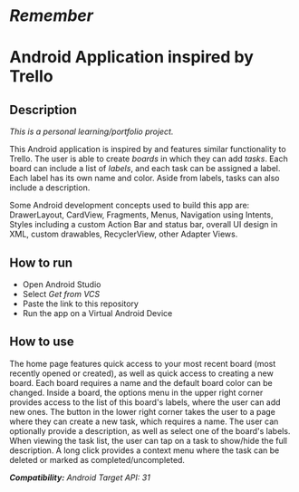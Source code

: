 # _Remember_ 
# Android Application inspired by Trello
## Description
_This is a personal learning/portfolio project._

This Android application is inspired by and features similar functionality to Trello.
The user is able to create _boards_ in which they can add _tasks_. Each board can include a list of _labels_, and each task can be assigned a label. Each label has its own name and color.
Aside from labels, tasks can also include a description. 

Some Android development concepts used to build this app are: DrawerLayout, CardView, Fragments, Menus, Navigation using Intents, Styles including a custom Action Bar and status bar, overall UI design in XML, custom drawables, RecyclerView, other Adapter Views.  

## How to run
- Open Android Studio
- Select _Get from VCS_
- Paste the link to this repository
- Run the app on a Virtual Android Device

## How to use 
The home page features quick access to your most recent board (most recently opened or created), as well as quick access to creating a new board.
Each board requires a name and the default board color can be changed.
Inside a board, the options menu in the upper right corner provides access to the list of this board's labels, where the user can add new ones.
The button in the lower right corner takes the user to a page where they can create a new task, which requires a name. The user can optionally provide a description, as well as select one of the board's labels.
When viewing the task list, the user can tap on a task to show/hide the full description. A long click provides a context menu where the task can be deleted or marked as completed/uncompleted.

___Compatibility:___ _Android Target API: 31_
